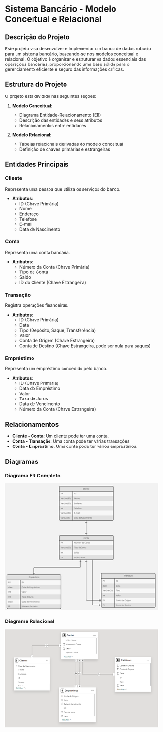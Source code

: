 # Sistema Bancário - Modelo Conceitual e Relacional

## Descrição do Projeto

Este projeto visa desenvolver e implementar um banco de dados robusto para um sistema bancário, baseando-se nos modelos conceitual e relacional. O objetivo é organizar e estruturar os dados essenciais das operações bancárias, proporcionando uma base sólida para o gerenciamento eficiente e seguro das informações críticas.

## Estrutura do Projeto

O projeto está dividido nas seguintes seções:

1. **Modelo Conceitual**: 
   - Diagrama Entidade-Relacionamento (ER)
   - Descrição das entidades e seus atributos
   - Relacionamentos entre entidades

2. **Modelo Relacional**: 
   - Tabelas relacionais derivadas do modelo conceitual
   - Definição de chaves primárias e estrangeiras

## Entidades Principais

### Cliente
Representa uma pessoa que utiliza os serviços do banco.
- **Atributos**:
  - ID (Chave Primária)
  - Nome
  - Endereço
  - Telefone
  - E-mail
  - Data de Nascimento

### Conta
Representa uma conta bancária.
- **Atributos**:
  - Número da Conta (Chave Primária)
  - Tipo de Conta
  - Saldo
  - ID do Cliente (Chave Estrangeira)

### Transação
Registra operações financeiras.
- **Atributos**:
  - ID (Chave Primária)
  - Data
  - Tipo (Depósito, Saque, Transferência)
  - Valor
  - Conta de Origem (Chave Estrangeira)
  - Conta de Destino (Chave Estrangeira, pode ser nula para saques)

### Empréstimo
Representa um empréstimo concedido pelo banco.
- **Atributos**:
  - ID (Chave Primária)
  - Data do Empréstimo
  - Valor
  - Taxa de Juros
  - Data de Vencimento
  - Número da Conta (Chave Estrangeira)

## Relacionamentos

- **Cliente - Conta**: Um cliente pode ter uma conta.
- **Conta - Transação**: Uma conta pode ter várias transações.
- **Conta - Empréstimo**: Uma conta pode ter vários empréstimos.

## Diagramas

### Diagrama ER Completo
![Diagrama ER](img/modeloconceitual.jpg)

### Diagrama Relacional
![Diagrama Relacional](img/modelorelacional.png)

